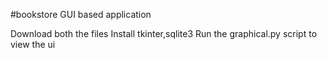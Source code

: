 #bookstore
GUI based application


Download both the files
Install tkinter,sqlite3
Run the graphical.py script to view the ui
